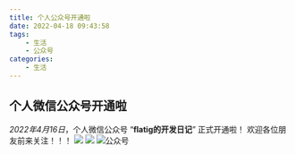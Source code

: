 ```yaml
---
title: 个人公众号开通啦
date: 2022-04-18 09:43:58
tags:
    - 生活
    - 公众号
categories:
    - 生活
---
```


## 个人微信公众号开通啦

*2022年4月16日*，个人微信公众号 “**flatig的开发日记**” 正式开通啦！
欢迎各位朋友前来关注！！！
![](https://pic.imgdb.cn/item/625cc838239250f7c53b0b3d.png)
![](https://pic.imgdb.cn/item/625cc849239250f7c53b2990.png)
![公众号](https://pic.imgdb.cn/item/625cc800239250f7c53aa683.jpg)